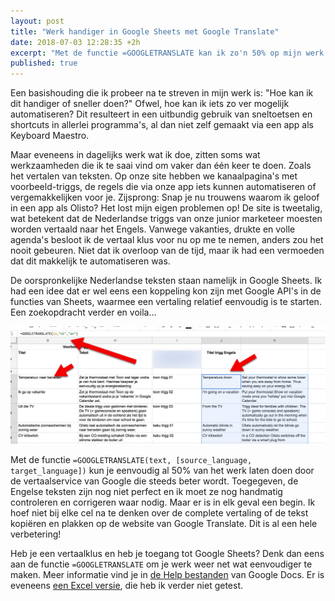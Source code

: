 ```yaml
---
layout: post
title: "Werk handiger in Google Sheets met Google Translate"
date: 2018-07-03 12:28:35 +2h
excerpt: "Met de functie =GOOGLETRANSLATE kan ik zo'n 50% op mijn werk besparen." 
published: true
---
```


Een basishouding die ik probeer na te streven in mijn werk is: "Hoe kan ik dit handiger of sneller doen?" Ofwel, hoe kan ik iets zo ver mogelijk automatiseren? Dit resulteert in een uitbundig gebruik van sneltoetsen en shortcuts in allerlei programma's, al dan niet zelf gemaakt via een app als Keyboard Maestro. 

Maar eveneens in dagelijks werk wat ik doe, zitten soms wat werkzaamheden die ik te saai vind om vaker dan één keer te doen. Zoals het vertalen van teksten. Op onze site hebben we kanaalpagina's met voorbeeld-triggs, de regels die via onze app iets kunnen automatiseren of vergemakkelijken voor je. Zijsprong: Snap je nu trouwens waarom ik geloof in een app als Olisto? Het lost mijn eigen problemen op!
De site is tweetalig, wat betekent dat de Nederlandse triggs van onze junior marketeer moesten worden vertaald naar het Engels. Vanwege vakanties, drukte en volle agenda's besloot ik de vertaal klus voor nu op me te nemen, anders zou het nooit gebeuren. Niet dat ik overloop van de tijd, maar ik had een vermoeden dat dit makkelijk te automatiseren was. 

De oorspronkelijke Nederlandse teksten staan namelijk in Google Sheets. Ik had een idee dat er wel eens een koppeling kon zijn met Google API's in de functies van Sheets, waarmee een vertaling relatief eenvoudig is te starten. Een zoekopdracht verder en voila...

![<>](/images/translate.jpg)

Met de functie `=GOOGLETRANSLATE(text, [source_language, target_language])` kun je eenvoudig al 50% van het werk laten doen door de vertaalservice van Google die steeds beter wordt. Toegegeven, de Engelse teksten zijn nog niet perfect en ik moet ze nog handmatig controleren en corrigeren waar nodig. Maar er is in elk geval een begin. Ik hoef niet bij elke cel na te denken over de complete vertaling of de tekst kopiëren en plakken op de website van Google Translate. Dit is al een hele verbetering!

Heb je een vertaalklus en heb je toegang tot Google Sheets? Denk dan eens aan de functie `=GOOGLETRANSLATE` om je werk weer net wat eenvoudiger te maken. Meer informatie vind je in [de Help bestanden](https://support.google.com/docs/answer/3093331?hl=nl&authuser=1) van Google Docs. Er is eveneens [een Excel versie](https://technitya.com/), die heb ik verder niet getest.

